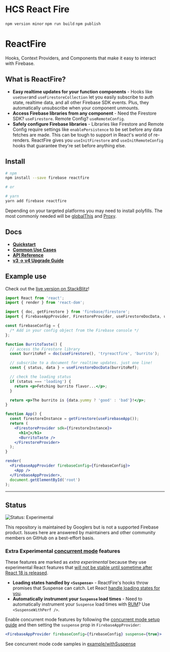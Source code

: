 # HCS React Fire
`npm version minor`
`npm run build`
`npm publish`


# ReactFire

Hooks, Context Providers, and Components that make it easy to interact with
Firebase.

## What is ReactFire?

- **Easy realtime updates for your function components** - Hooks
  like `useUser`and `useFirestoreCollection` let you easily subscribe to
  auth state, realtime data, and all other Firebase SDK events. Plus, they automatically unsubscribe when your component unmounts.
- **Access Firebase libraries from any component** - Need the Firestore SDK? `useFirestore`. Remote Config? `useRemoteConfig`.
- **Safely configure Firebase libraries** - Libraries like Firestore and Remote Config require settings like `enablePersistence` to be set before any data fetches are made. This can be tough to support in React's world of re-renders. ReactFire gives you `useInitFirestore` and `useInitRemoteConfig` hooks that guarantee they're set before anything else.

## Install

```bash
# npm
npm install --save firebase reactfire

# or

# yarn
yarn add firebase reactfire
```

Depending on your targeted platforms you may need to install polyfills. The most commonly needed will be [globalThis](https://caniuse.com/#search=globalThis) and [Proxy](https://caniuse.com/#search=Proxy).

## Docs

- [**Quickstart**](./docs/quickstart.md)
- [**Common Use Cases**](./docs/use.md)
- [**API Reference**](./docs/reference)
- [**v3 -> v4 Upgrade Guide**](./docs/upgrade-guide.md)

## Example use

Check out the
[live version on StackBlitz](https://stackblitz.com/fork/reactfire-v4-sample)!

```jsx
import React from 'react';
import { render } from 'react-dom';

import { doc, getFirestore } from 'firebase/firestore';
import { FirebaseAppProvider, FirestoreProvider, useFirestoreDocData, useFirestore, useFirebaseApp } from 'reactfire';

const firebaseConfig = {
  /* Add in your config object from the Firebase console */
};

function BurritoTaste() {
  // access the Firestore library
  const burritoRef = doc(useFirestore(), 'tryreactfire', 'burrito');

  // subscribe to a document for realtime updates. just one line!
  const { status, data } = useFirestoreDocData(burritoRef);

  // check the loading status
  if (status === 'loading') {
    return <p>Fetching burrito flavor...</p>;
  }

  return <p>The burrito is {data.yummy ? 'good' : 'bad'}!</p>;
}

function App() {
  const firestoreInstance = getFirestore(useFirebaseApp());
  return (
    <FirestoreProvider sdk={firestoreInstance}>
      <h1>🌯</h1>
      <BurritoTaste />
    </FirestoreProvider>
  );
}

render(
  <FirebaseAppProvider firebaseConfig={firebaseConfig}>
    <App />
  </FirebaseAppProvider>,
  document.getElementById('root')
);
```

---

## Status

![Status: Experimental](https://img.shields.io/badge/Status-Experimental-blue)

This repository is maintained by Googlers but is not a supported Firebase product. Issues here are answered by maintainers and other community members on GitHub on a best-effort basis.

### Extra Experimental [concurrent mode](https://reactjs.org/docs/concurrent-mode-suspense.html) features

These features are marked as *extra experimental* because they use experimental React features that [will not be stable until sometime after React 18 is released](https://github.com/reactwg/react-18/discussions/47#:~:text=Likely%20after%20React%2018.0%3A%20Suspense%20for%20Data%20Fetching).

- **Loading states handled by `<Suspense>`** - ReactFire's hooks throw promises
  that Suspense can catch. Let React
  [handle loading states for you](https://reactjs.org/docs/concurrent-mode-suspense.html).
- **Automatically instrument your `Suspense` load times** - Need to automatically instrument your `Suspense` load times with [RUM](https://firebase.google.com/docs/perf-mon)? Use `<SuspenseWithPerf />`.

Enable concurrent mode features by following the [concurrent mode setup guide](https://reactjs.org/docs/concurrent-mode-adoption.html#installation) and then setting the `suspense` prop in `FirebaseAppProvider`:

```jsx
<FirebaseAppProvider firebaseConfig={firebaseConfig} suspense={true}>
```

See concurrent mode code samples in [example/withSuspense](https://github.com/FirebaseExtended/reactfire/tree/main/example/withSuspense)
